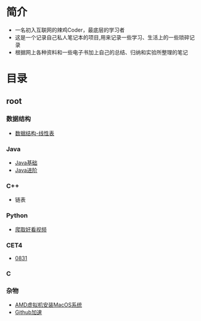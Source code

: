 # 简介

- 一名初入互联网的辣鸡Coder，最底层的学习者
- 这是一个记录自己私人笔记本的项目,用来记录一些学习、生活上的一些琐碎记录
- 根据网上各种资料和一些电子书加上自己的总结、归纳和实验所整理的笔记

# 目录

## root

### 	数据结构

- [数据结构-线性表](https://github.com/koyangyang/PrivateNotebook/blob/master/%E6%95%B0%E6%8D%AE%E7%BB%93%E6%9E%84/%E6%95%B0%E6%8D%AE%E7%BB%93%E6%9E%84-%E7%BA%BF%E6%80%A7%E8%A1%A8.md)

### 	Java

- [Java基础](https://github.com/koyangyang/PrivateNotebook/blob/master/Java/Java%E5%9F%BA%E7%A1%80.md)
- [Java进阶](https://github.com/koyangyang/PrivateNotebook/blob/master/Java/Java%E8%BF%9B%E9%98%B6.md)

### 	C++
- 链表

### 	Python
- [爬取好看视频](https://github.com/koyangyang/PrivateNotebook/blob/master/Python/Hotvideos.md)

### 	CET4

- [0831](https://github.com/koyangyang/PrivateNotebook/blob/master/CET4/0831.md)

### C

###     杂物
- [AMD虚拟机安装MacOS系统](https://github.com/koyangyang/PrivateNotebook/blob/master/%E6%9D%82%E7%89%A9/VMwareHackintosh.md)
- [Github加速](https://github.com/koyangyang/PrivateNotebook/blob/master/%E6%9D%82%E7%89%A9/githubpass.md)


